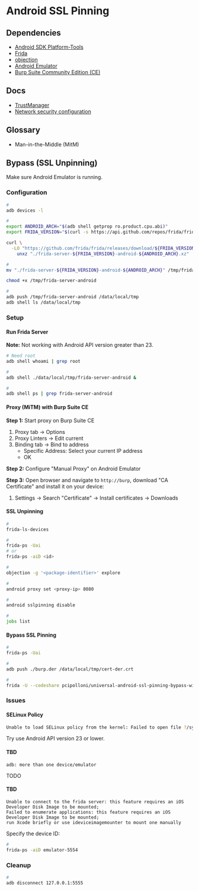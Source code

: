 # Android SSL Pinning

<!--
https://github.com/to0thl3ss/IoTLinks/blob/ae74a5f76caa2f8810977a98b5358d6ec01a475e/mobile/js-script-sslbypass.js

https://www.youtube.com/watch?v=UJCHNfuN9JE
https://www.youtube.com/watch?v=jAcac09PdNM
https://www.youtube.com/watch?v=hfmjpd0n3sM
https://www.youtube.com/watch?v=1721lyUtfYY
https://www.youtube.com/watch?v=o8IcTU_bwoU
https://www.youtube.com/watch?v=ENyEcwLaz-A

https://github.com/shroudedcode/apk-mitm

https://www.youtube.com/watch?v=S8Qt1dWfPjs

DST Root CA X3 root
-->

## Dependencies

- [Android SDK Platform-Tools](/android/platform-tools.md)
- [Frida](/frida.md)
- [objection](/objection.md)
- [Android Emulator](/android/emulator.md)
- [Burp Suite Community Edition (CE)](/portswigger/burp-suite-ce.md)

## Docs

- [TrustManager](https://developer.android.com/reference/javax/net/ssl/TrustManager)
- [Network security configuration](https://developer.android.com/training/articles/security-config)

## Glossary

- Man-in-the-Middle (MitM)

## Bypass (SSL Unpinning)

Make sure Android Emulator is running.

### Configuration

<!--
NoxPlayer 62001

adb connect 127.0.0.1:62001
-->

```sh
#
adb devices -l

#
export ANDROID_ARCH="$(adb shell getprop ro.product.cpu.abi)"
export FRIDA_VERSION="$(curl -s https://api.github.com/repos/frida/frida/releases/latest | grep tag_name | cut -d '"' -f 4)"

curl \
  -LO "https://github.com/frida/frida/releases/download/${FRIDA_VERSION}/frida-server-${FRIDA_VERSION}-android-${ANDROID_ARCH}.xz" && \
    unxz "./frida-server-${FRIDA_VERSION}-android-${ANDROID_ARCH}.xz"

#
mv "./frida-server-${FRIDA_VERSION}-android-${ANDROID_ARCH}" /tmp/frida-server-android

chmod +x /tmp/frida-server-android

#
adb push /tmp/frida-server-android /data/local/tmp
adb shell ls /data/local/tmp
```

### Setup

#### Run Frida Server

**Note:** Not working with Android API version greater than 23.

```sh
# Need root
adb shell whoami | grep root

#
adb shell ./data/local/tmp/frida-server-android &

#
adb shell ps | grep frida-server-android
```

#### Proxy (MiTM) with Burp Suite CE

**Step 1:** Start proxy on Burp Suite CE

1. Proxy tab -> Options
2. Proxy Linters -> Edit current
3. Binding tab -> Bind to address
   - Specific Address: Select your current IP address
   - OK

**Step 2:** Configure "Manual Proxy" on Android Emulator

**Step 3:** Open browser and navigate to `http://burp`, download "CA Certificate" and install it on your device:

1. Settings -> Search "Certificate" -> Install certificates -> Downloads

#### SSL Unpinning

```sh
#
frida-ls-devices

#
frida-ps -Uai
# or
frida-ps -aiD <id>

#
objection -g '<package-identifier>' explore

#
android proxy set <proxy-ip> 8080

#
android sslpinning disable

#
jobs list
```

<!--
android hooking watch class <class>

frida -U -f <package-identifier> -l <script.js> --no-pause

objection patchapk -s <script.js> -o <output.apk> <package-identifier>

sudo apt -y install apksigner zipalign
-->

#### Bypass SSL Pinning

```sh
#
frida-ps -Uai

#
adb push ./burp.der /data/local/tmp/cert-der.crt

#
frida -U --codeshare pcipolloni/universal-android-ssl-pinning-bypass-with-frida -f com.application.zomato
```

### Issues

#### SELinux Policy

```sh
Unable to load SELinux policy from the kernel: Failed to open file ?/sys/fs/selinux/policy?: Permission denied
```

Try use Android API version 23 or lower.

#### TBD

```log
adb: more than one device/emulator
```

TODO

#### TBD

```log
Unable to connect to the frida server: this feature requires an iOS Developer Disk Image to be mounted;
Failed to enumerate applications: this feature requires an iOS Developer Disk Image to be mounted;
run Xcode briefly or use ideviceimagemounter to mount one manually
```

Specify the device ID:

```sh
#
frida-ps -aiD emulator-5554
```

### Cleanup

```sh
#
adb disconnect 127.0.0.1:5555
```
